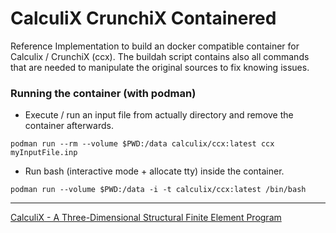 # CalculiX CrunchiX Containered
Reference Implementation to build an docker compatible container for Calculix / CrunchiX (ccx).
The buildah script contains also all commands that are needed to manipulate the original sources to fix knowing issues.

### Running the container (with podman)
- Execute / run an input file from actually directory and remove the container afterwards.
```console
podman run --rm --volume $PWD:/data calculix/ccx:latest ccx myInputFile.inp
```
 - Run bash (interactive mode + allocate tty) inside the container.
 ```console
podman run --volume $PWD:/data -i -t calculix/ccx:latest /bin/bash
```
 

***
[CalculiX - A Three-Dimensional Structural Finite Element Program](http://www.calculix.de/)
